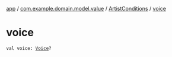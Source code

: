 [app](../../index.md) / [com.example.domain.model.value](../index.md) / [ArtistConditions](index.md) / [voice](./voice.md)

# voice

`val voice: `[`Voice`](../-voice/index.md)`?`